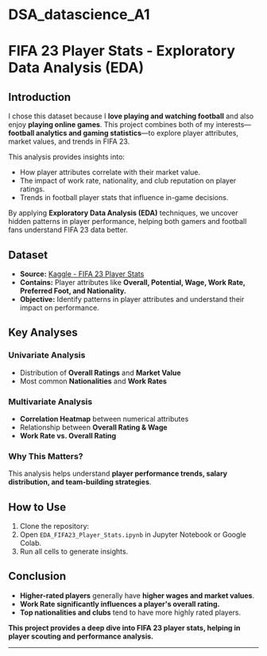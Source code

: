 # DSA_datascience_A1
# FIFA 23 Player Stats - Exploratory Data Analysis (EDA)

## Introduction  
I chose this dataset because I **love playing and watching football** and also enjoy **playing online games**. This project combines both of my interests—**football analytics and gaming statistics**—to explore player attributes, market values, and trends in FIFA 23.

This analysis provides insights into:
- How player attributes correlate with their market value.
- The impact of work rate, nationality, and club reputation on player ratings.
- Trends in football player stats that influence in-game decisions.

By applying **Exploratory Data Analysis (EDA)** techniques, we uncover hidden patterns in player performance, helping both gamers and football fans understand FIFA 23 data better.

## Dataset  
- **Source:** [Kaggle - FIFA 23 Player Stats](https://www.kaggle.com/datasets/bryanb/fifa-player-stats-database)  
- **Contains:** Player attributes like **Overall, Potential, Wage, Work Rate, Preferred Foot, and Nationality.**  
- **Objective:** Identify patterns in player attributes and understand their impact on performance.

## Key Analyses  
### **Univariate Analysis**  
- Distribution of **Overall Ratings** and **Market Value**  
- Most common **Nationalities** and **Work Rates**  

### **Multivariate Analysis**  
- **Correlation Heatmap** between numerical attributes  
- Relationship between **Overall Rating & Wage**  
- **Work Rate vs. Overall Rating**  

### **Why This Matters?**  
This analysis helps understand **player performance trends, salary distribution, and team-building strategies**.

## How to Use  
1. Clone the repository:
2. Open `EDA_FIFA23_Player_Stats.ipynb` in Jupyter Notebook or Google Colab.  
3. Run all cells to generate insights.


## Conclusion  
- **Higher-rated players** generally have **higher wages and market values**.  
- **Work Rate significantly influences a player's overall rating.**  
- **Top nationalities and clubs** tend to have more highly rated players.

**This project provides a deep dive into FIFA 23 player stats, helping in player scouting and performance analysis.**  

---

